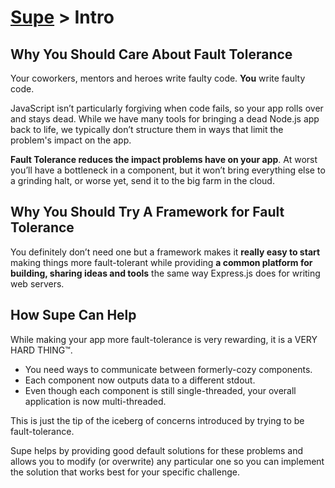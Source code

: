 # [Supe](../README.md) > Intro

## Why You Should Care About Fault Tolerance

Your coworkers, mentors and heroes write faulty code. **You** write faulty code.

JavaScript isn’t particularly forgiving when code fails, so your app rolls over and stays dead. While we have many tools for bringing a dead Node.js app back to life, we typically don’t structure them in ways that limit the problem's impact on the app.

**Fault Tolerance reduces the impact problems have on your app**. At worst you’ll have a bottleneck in a component, but it won’t bring everything else to a grinding halt, or worse yet, send it to the big farm in the cloud.

## Why You Should Try A Framework for Fault Tolerance

You definitely don’t need one but a framework makes it **really easy to start** making things more fault-tolerant while providing **a common platform for building, sharing ideas and tools** the same way Express.js does for writing web servers.

## How Supe Can Help

While making your app more fault-tolerance is very rewarding, it is a VERY HARD THING™.

- You need ways to communicate between formerly-cozy components.
- Each component now outputs data to a different stdout.
- Even though each component is still single-threaded, your overall application is now multi-threaded.

This is just the tip of the iceberg of concerns introduced by trying to be fault-tolerance.

Supe helps by providing good default solutions for these problems and allows you to modify (or overwrite) any particular one so you can implement the solution that works best for your specific challenge.